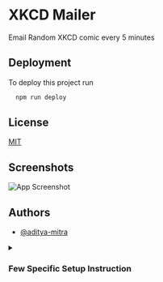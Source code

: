 
# XKCD Mailer

Email Random XKCD comic every 5 minutes


## Deployment

To deploy this project run

```bash
  npm run deploy
```


## License

[MIT](https://choosealicense.com/licenses/mit/)


## Screenshots

![App Screenshot](https://via.placeholder.com/468x300?text=App+Screenshot+Here)


## Authors

- [@aditya-mitra](https://www.github.com/aditya-mitra)


<details>

<summary>

### Few Specific Setup Instruction

</summary>

## Setting up gmail smtp on xampp

Go to your `php.ini` file and search for `[mail function]` _(inside sendmail folder under xampp)_. Change the details as follows:
```ini
[mail function]
; For Win32 only.
; http://php.net/smtp
SMTP=smtp.gmail.com
; http://php.net/smtp-port
smtp_port=587

; For Win32 only.
; http://php.net/sendmail-from
;sendmail_from = me@example.com

; For Unix only.  You may supply arguments as well (default: "sendmail -t -i").
; http://php.net/sendmail-path
sendmail_path = "\"C:\xampp\sendmail\sendmail.exe\" -t"

; Force the addition of the specified parameters to be passed as extra parameters
; to the sendmail binary. These parameters will always replace the value of
; the 5th parameter to mail().
;mail.force_extra_parameters =

; Add X-PHP-Originating-Script: that will include uid of the script followed by the filename
mail.add_x_header=Off

; The path to a log file that will log all mail() calls. Log entries include
; the full path of the script, line number, To address and headers.
;mail.log =
; Log mail to syslog (Event Log on Windows).
;mail.log = sy  slog
```

Now go to `sendmail.ini` _(inside sendmail folder under xampp)_. Change the details as follows _(upto auth password)_:

```ini
[sendmail]

; you must change mail.mydomain.com to your smtp server,
; or to IIS's "pickup" directory.  (generally C:\Inetpub\mailroot\Pickup)
; emails delivered via IIS's pickup directory cause sendmail to
; run quicker, but you won't get error messages back to the calling
; application.

smtp_server=smtp.gmail.com

; smtp port (normally 25)

smtp_port=587

; SMTPS (SSL) support
;   auto = use SSL for port 465, otherwise try to use TLS
;   ssl  = alway use SSL
;   tls  = always use TLS
;   none = never try to use SSL

smtp_ssl=tls

; the default domain for this server will be read from the registry
; this will be appended to email addresses when one isn't provided
; if you want to override the value in the registry, uncomment and modify

;default_domain=mydomain.com

; log smtp errors to error.log (defaults to same directory as sendmail.exe)
; uncomment to enable logging

error_logfile=error.log

; create debug log as debug.log (defaults to same directory as sendmail.exe)
; uncomment to enable debugging

debug_logfile=debug.log

; if your smtp server requires authentication, modify the following two lines

auth_username=username@gmail.com
auth_password=your_password
```

## Script to send email

```bat
C:\xampp\php\php C:\xampp\htdocs\php-aditya-mitra\src\lib\email_subscribers.php simple-cron-pass
```

## Jobs to Todo

- check the locally created task-scheduler and then copy the config/settings to the ec2
- At each update, copy the `php-aditya-mitra` folder to ec2 instance
- move the contents of the `src` folder in ec2 to the main `htdocs` folder in xampp so that they can be accessed at `/`
- provide a db password in the ec2


</details>